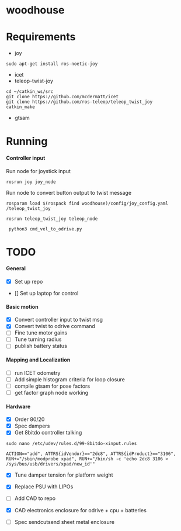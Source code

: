 # woodhouse

# Requirements 
* joy

```sudo apt-get install ros-noetic-joy```

* icet 
* teleop-twist-joy
```
cd ~/catkin_ws/src
git clone https://github.com/mcdermatt/icet
git clone https://github.com/ros-teleop/teleop_twist_joy
catkin_make
```

* gtsam

# Running

#### Controller input

Run node for joystick input

```rosrun joy joy_node```

Run node to convert button output to twist message

```rosparam load $(rospack find woodhouse)/config/joy_config.yaml /teleop_twist_joy```

```rosrun teleop_twist_joy teleop_node```

``` python3 cmd_vel_to_odrive.py```

# TODO

#### General
* [X] Set up repo
* [] Set up laptop for control

#### Basic motion

* [X] Convert controller input to twist msg
* [X] Convert twist to odrive command
* [ ] Fine tune motor gains
* [ ] Tune turning radius
* [ ] publish battery status

#### Mapping and Localization

* [ ] run ICET odometry
* [ ] Add simple histogram criteria for loop closure
* [ ] compile gtsam for pose factors
* [ ] get factor graph node working 

#### Hardware

* [X] Order 80/20
* [X] Spec dampers
* [X] Get 8bitdo controller talking
 
 ```sudo nano /etc/udev/rules.d/99-8bitdo-xinput.rules ```

   ```ACTION=="add", ATTRS{idVendor}=="2dc8", ATTRS{idProduct}=="3106", RUN+="/sbin/modprobe xpad", RUN+="/bin/sh -c 'echo 2dc8 3106 > /sys/bus/usb/drivers/xpad/new_id'"```

* [X] Tune damper tension for platform weight
* [X] Replace PSU with LIPOs
* [ ] Add CAD to repo
* [X] CAD electronics enclosure for odrive + cpu + batteries
* [ ] Spec sendcutsend sheet metal enclosure
 